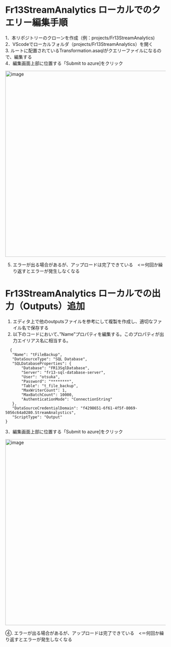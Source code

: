 # Fr13StreamAnalytics ローカルでのクエリー編集手順

1．本リポジトリーのクローンを作成（例：projects/Fr13StreamAnalytics)  
2．VScodeでローカルフォルダ（projects/Fr13StreamAnalytics）を開く  
3. ルートに配置されているTransformation.asaqlがクエリーファイルになるので、編集する  
4．編集画面上部に位置する「Submit to azure]をクリック  

<img width="584" alt="image" src="https://github.com/Otsuka-Electronics/Fr13StreamAnalytics/assets/138413956/6fd7a1f0-e2ab-4c25-b415-2fb7baaecefb">

5. エラーが出る場合があるが、アップロードは完了できている　<＝何回か繰り返すとエラーが発生しなくなる

# Fr13StreamAnalytics ローカルでの出力（Outputs）追加
1. エディタ上で他のoutputsファイルを参考にして複製を作成し、適切なファイル名で保存する
2. 以下のコードにおいて、”Name”プロパティを編集する。このプロパティが出力エイリアス名に相当する。
 ```
   {
    "Name": "tFileBackup",
    "DataSourceType": "SQL Database",
    "SQLDatabaseProperties": {
        "Database": "FR13SqlDatabase",
        "Server": "fr13-sql-database-server",
        "User": "otsuka",
        "Password": "********",
        "Table": "t_file_backup",
        "MaxWriterCount": 1,
        "MaxBatchCount": 10000,
        "AuthenticationMode": "ConnectionString"
    },
    "DataSourceCredentialDomain": "f4298651-6f61-4f5f-8069-5056c64a0280.StreamAnalystics",
    "ScriptType": "Output"
}
```
3．編集画面上部に位置する「Submit to azure]をクリック  

<img width="584" alt="image" src="https://github.com/Otsuka-Electronics/Fr13StreamAnalytics/assets/138413956/6fd7a1f0-e2ab-4c25-b415-2fb7baaecefb">

④. エラーが出る場合があるが、アップロードは完了できている　<＝何回か繰り返すとエラーが発生しなくなる

